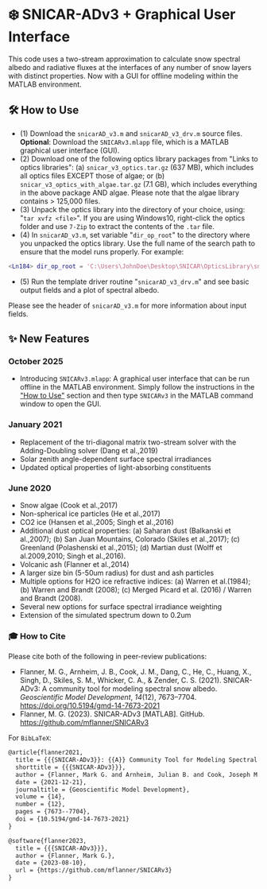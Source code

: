 # ❄️ SNICAR-ADv3 + Graphical User Interface

This code uses a two-stream approximation to calculate snow spectral albedo and radiative fluxes at the interfaces of any number of snow layers with distinct properties. Now with a GUI for offline modeling within the MATLAB environment.

## 🛠️ How to Use
- (1) Download the `snicarAD_v3.m` and `snicarAD_v3_drv.m` source files. **Optional**: Download the `SNICARv3.mlapp` file, which is a MATLAB graphical user interface (GUI).
- (2) Download one of the following optics library packages from "Links to optics libraries": (a) `snicar_v3_optics.tar.gz` (637 MB), which includes all optics files EXCEPT those of algae; or (b) `snicar_v3_optics_with_algae.tar.gz` (7.1 GB), which includes everything in the above package AND algae. Please note that the algae library contains > 125,000 files. 
- (3) Unpack the optics library into the directory of your choice, using: "`tar xvfz <file>`". If you are using Windows10, right-click the optics folder and use `7-Zip` to extract the contents of the `.tar` file.
- (4) In `snicarAD_v3.m`, set variable "`dir_op_root`" to the directory where you unpacked the optics library. Use the full name of the search path to ensure that the model runs properly. For example:

```matlab
<Ln184> dir_op_root = 'C:\Users\JohnDoe\Desktop\SNICAR\OpticsLibrary\snicar_480band\'; 
```

- (5) Run the template driver routine "`snicarAD_v3_drv.m`" and see basic output fields and a plot of spectral albedo.

Please see the header of `snicarAD_v3.m` for more information about input fields.

## ✨ New Features
### October 2025
- Introducing `SNICARv3.mlapp`: A graphical user interface that can be run offline in the MATLAB environment. Simply follow the instructions in the ["How to Use"](#how-to-Use) section and then type `SNICARv3` in the MATLAB command window to open the GUI.

### January 2021 
- Replacement of the tri-diagonal matrix two-stream solver with the Adding-Doubling solver (Dang et al.,2019)
- Solar zenith angle-dependent surface spectral irradiances
- Updated optical properties of light-absorbing constituents

### June 2020
- Snow algae (Cook et al.,2017)
- Non-spherical ice particles (He et al.,2017)
- CO2 ice (Hansen et al.,2005; Singh et al.,2016)
- Additional dust optical properties: (a) Saharan dust (Balkanski et al.,2007); (b) San Juan Mountains, Colorado (Skiles et al.,2017); (c) Greenland (Polashenski et al.,2015); (d) Martian dust (Wolff et al.2009,2010; Singh et al.,2016).
- Volcanic ash (Flanner et al.,2014)
- A larger size bin (5-50um radius) for dust and ash particles
- Multiple options for H2O ice refractive indices: (a) Warren et al.(1984); (b) Warren and Brandt (2008); (c) Merged Picard et al. (2016) / Warren and Brandt (2008).
- Several new options for surface spectral irradiance weighting
- Extension of the simulated spectrum down to 0.2um

### 🎓 How to Cite
Please cite both of the following in peer-review publications:

* Flanner, M. G., Arnheim, J. B., Cook, J. M., Dang, C., He, C., Huang, X., Singh, D., Skiles, S. M., Whicker, C. A., & Zender, C. S. (2021). SNICAR-ADv3: A community tool for modeling spectral snow albedo. *Geoscientific Model Development*, *14*(12), 7673–7704. https://doi.org/10.5194/gmd-14-7673-2021
* Flanner, M. G. (2023). SNICAR-ADv3 [MATLAB]. GitHub. https://github.com/mflanner/SNICARv3

For `BibLaTeX`:
```tex
@article{flanner2021,
  title = {{{SNICAR-ADv3}}: {{A}} Community Tool for Modeling Spectral Snow Albedo},
  shorttitle = {{{SNICAR-ADv3}}},
  author = {Flanner, Mark G. and Arnheim, Julian B. and Cook, Joseph M. and Dang, Cheng and He, Cenlin and Huang, Xianglei and Singh, Deepak and Skiles, S. McKenzie and Whicker, Chloe A. and Zender, Charles S.},
  date = {2021-12-21},
  journaltitle = {Geoscientific Model Development},
  volume = {14},
  number = {12},
  pages = {7673--7704},
  doi = {10.5194/gmd-14-7673-2021}
}

@software{flanner2023,
  title = {{{SNICAR-ADv3}}},
  author = {Flanner, Mark G.},
  date = {2023-08-10},
  url = {https://github.com/mflanner/SNICARv3}
}
```

